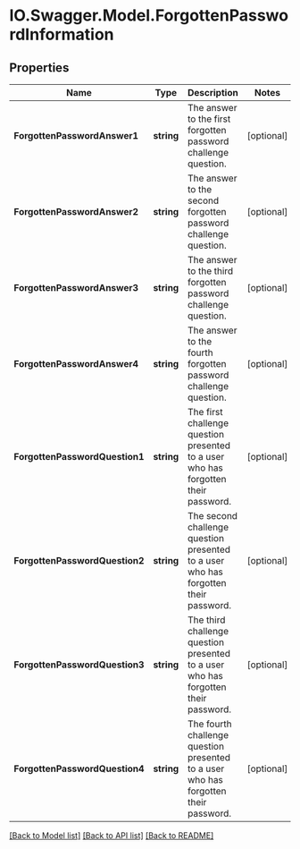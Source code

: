 # IO.Swagger.Model.ForgottenPasswordInformation
## Properties

Name | Type | Description | Notes
------------ | ------------- | ------------- | -------------
**ForgottenPasswordAnswer1** | **string** | The answer to the first forgotten password challenge question. | [optional] 
**ForgottenPasswordAnswer2** | **string** | The answer to the second forgotten password challenge question. | [optional] 
**ForgottenPasswordAnswer3** | **string** | The answer to the third forgotten password challenge question. | [optional] 
**ForgottenPasswordAnswer4** | **string** | The answer to the fourth forgotten password challenge question. | [optional] 
**ForgottenPasswordQuestion1** | **string** | The first challenge question presented to a user who has forgotten their password. | [optional] 
**ForgottenPasswordQuestion2** | **string** | The second challenge question presented to a user who has forgotten their password. | [optional] 
**ForgottenPasswordQuestion3** | **string** | The third challenge question presented to a user who has forgotten their password. | [optional] 
**ForgottenPasswordQuestion4** | **string** | The fourth challenge question presented to a user who has forgotten their password. | [optional] 

[[Back to Model list]](../README.md#documentation-for-models) [[Back to API list]](../README.md#documentation-for-api-endpoints) [[Back to README]](../README.md)

